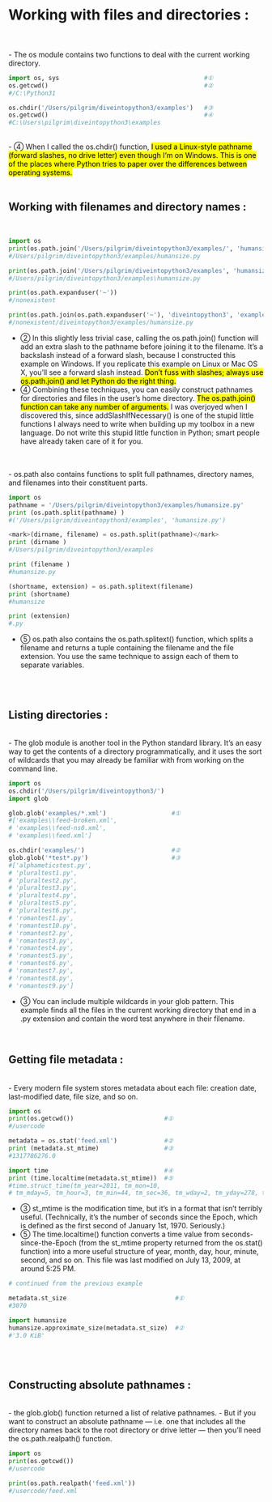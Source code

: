 # Working with files and directories :
</br>
</br>
-   The os module contains two functions to deal with the current working directory.
</br>

```python
import os, sys                                        #①
os.getcwd()                                           #②
#/C:\Python31

os.chdir('/Users/pilgrim/diveintopython3/examples')   #③
os.getcwd()                                           #④
#C:\Users\pilgrim\diveintopython3\examples
```
</br>
-   ④ When I called the os.chdir() function, <mark>I used a Linux-style pathname (forward slashes, no drive letter) even though I’m on Windows. This is one of the places where Python tries to paper over the differences between operating systems.</mark>
</br>
</br>

## Working with filenames and directory names :
</br>

```python
import os
print(os.path.join('/Users/pilgrim/diveintopython3/examples/', 'humansize.py'))              #①
#/Users/pilgrim/diveintopython3/examples/humansize.py

print(os.path.join('/Users/pilgrim/diveintopython3/examples', 'humansize.py'))               #②
#/Users/pilgrim/diveintopython3/examples\humansize.py

print(os.path.expanduser('~'))                                                               #③
#/nonexistent

print(os.path.join(os.path.expanduser('~'), 'diveintopython3', 'examples', 'humansize.py'))  #④
#/nonexistent/diveintopython3/examples/humansize.py
```

-   ② In this slightly less trivial case, calling the os.path.join() function will add an extra slash to the pathname before joining it to the filename. It’s a backslash instead of a forward slash, because I constructed this example on Windows. If you replicate this example on Linux or Mac OS X, you’ll see a forward slash instead. <mark>Don’t fuss with slashes; always use os.path.join() and let Python do the right thing.</mark>
-   ④ Combining these techniques, you can easily construct pathnames for directories and files in the user’s home directory. <mark>The os.path.join() function can take any number of arguments.</mark> I was overjoyed when I discovered this, since addSlashIfNecessary() is one of the stupid little functions I always need to write when building up my toolbox in a new language. Do not write this stupid little function in Python; smart people have already taken care of it for you.

</br>
</br>
-   os.path also contains functions to split full pathnames, directory names, and filenames into their constituent parts.
</br>

```python
import os
pathname = '/Users/pilgrim/diveintopython3/examples/humansize.py'
print (os.path.split(pathname) )                                       #①
#('/Users/pilgrim/diveintopython3/examples', 'humansize.py')

<mark>(dirname, filename) = os.path.split(pathname)</mark>                          #②
print (dirname )                                                       #③
#/Users/pilgrim/diveintopython3/examples

print (filename )                                                      #④
#humansize.py

(shortname, extension) = os.path.splitext(filename)                    #⑤
print (shortname)
#humansize

print (extension)
#.py
```
-   ⑤ os.path also contains the os.path.splitext() function, which splits a filename and returns a tuple containing the filename and the file extension. You use the same technique to assign each of them to separate variables.

</br>
</br>

## Listing directories :
</br>
-   The glob module is another tool in the Python standard library. It’s an easy way to get the contents of a directory programmatically, and it uses the sort of wildcards that you may already be familiar with from working on the command line.
</br>

```python
import os
os.chdir('/Users/pilgrim/diveintopython3/')
import glob

glob.glob('examples/*.xml')                  #①
#['examples\\feed-broken.xml',
# 'examples\\feed-ns0.xml',
# 'examples\\feed.xml']

os.chdir('examples/')                        #②
glob.glob('*test*.py')                       #③
#['alphameticstest.py',
# 'pluraltest1.py',
# 'pluraltest2.py',
# 'pluraltest3.py',
# 'pluraltest4.py',
# 'pluraltest5.py',
# 'pluraltest6.py',
# 'romantest1.py',
# 'romantest10.py',
# 'romantest2.py',
# 'romantest3.py',
# 'romantest4.py',
# 'romantest5.py',
# 'romantest6.py',
# 'romantest7.py',
# 'romantest8.py',
# 'romantest9.py']
```

-   ③ You can include multiple wildcards in your glob pattern. This example finds all the files in the current working directory that end in a .py extension and contain the word test anywhere in their filename.

</br>

## Getting file metadata :
</br>
- Every modern file system stores metadata about each file: creation date, last-modified date, file size, and so on.
</br>

```python
import os
print(os.getcwd())                         #①
#/usercode

metadata = os.stat('feed.xml')             #②
print (metadata.st_mtime)                  #③
#1317786276.0

import time                                #④
print (time.localtime(metadata.st_mtime))  #⑤
#time.struct_time(tm_year=2011, tm_mon=10, 
# tm_mday=5, tm_hour=3, tm_min=44, tm_sec=36, tm_wday=2, tm_yday=278, tm_isdst=0)
```

-   ③ st_mtime is the modification time, but it’s in a format that isn’t terribly useful. (Technically, it’s the number of seconds since the Epoch, which is defined as the first second of January 1st, 1970. Seriously.)
-   ⑤ The time.localtime() function converts a time value from seconds-since-the-Epoch (from the st_mtime property returned from the os.stat() function) into a more useful structure of year, month, day, hour, minute, second, and so on. This file was last modified on July 13, 2009, at around 5:25 PM.

```python
# continued from the previous example

metadata.st_size                              #①
#3070

import humansize
humansize.approximate_size(metadata.st_size)  #②
#'3.0 KiB'
```

</br>
</br>

## Constructing absolute pathnames :
</br>
-   the glob.glob() function returned a list of relative pathnames.
-   But if you want to construct an absolute pathname — i.e. one that includes all the directory names back to the root directory or drive letter — then you’ll need the os.path.realpath() function.

```python
import os
print(os.getcwd())
#/usercode

print(os.path.realpath('feed.xml'))
#/usercode/feed.xml
```


